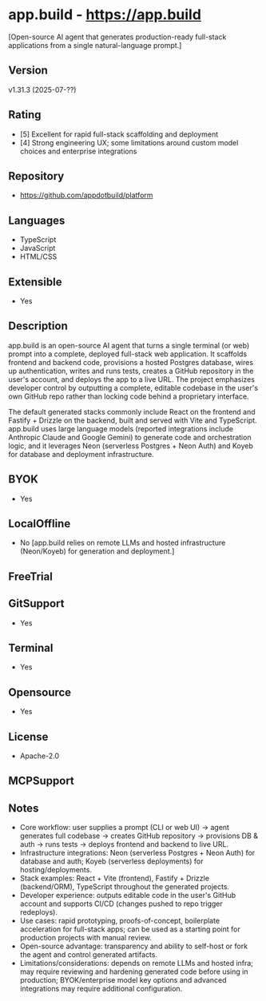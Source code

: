 # app.build - https://app.build
[Open-source AI agent that generates production-ready full-stack applications from a single natural-language prompt.]

## Version
v1.31.3 (2025-07-??)

## Rating
- [5] Excellent for rapid full-stack scaffolding and deployment
- [4] Strong engineering UX; some limitations around custom model choices and enterprise integrations
  
## Repository
- https://github.com/appdotbuild/platform
  
## Languages
- TypeScript
- JavaScript
- HTML/CSS

## Extensible
- Yes
  
## Description
app.build is an open-source AI agent that turns a single terminal (or web) prompt into a complete, deployed full-stack web application. It scaffolds frontend and backend code, provisions a hosted Postgres database, wires up authentication, writes and runs tests, creates a GitHub repository in the user's account, and deploys the app to a live URL. The project emphasizes developer control by outputting a complete, editable codebase in the user's own GitHub repo rather than locking code behind a proprietary interface.

The default generated stacks commonly include React on the frontend and Fastify + Drizzle on the backend, built and served with Vite and TypeScript. app.build uses large language models (reported integrations include Anthropic Claude and Google Gemini) to generate code and orchestration logic, and it leverages Neon (serverless Postgres + Neon Auth) and Koyeb for database and deployment infrastructure.

## BYOK
- Yes
  
## LocalOffline
- No
  [app.build relies on remote LLMs and hosted infrastructure (Neon/Koyeb) for generation and deployment.]

## FreeTrial

## GitSupport
- Yes

## Terminal
- Yes

## Opensource
- Yes

## License
- Apache-2.0

## MCPSupport

## Notes
- Core workflow: user supplies a prompt (CLI or web UI) → agent generates full codebase → creates GitHub repository → provisions DB & auth → runs tests → deploys frontend and backend to live URL.
- Infrastructure integrations: Neon (serverless Postgres + Neon Auth) for database and auth; Koyeb (serverless deployments) for hosting/deployments.
- Stack examples: React + Vite (frontend), Fastify + Drizzle (backend/ORM), TypeScript throughout the generated projects.
- Developer experience: outputs editable code in the user's GitHub account and supports CI/CD (changes pushed to repo trigger redeploys).
- Use cases: rapid prototyping, proofs-of-concept, boilerplate acceleration for full-stack apps; can be used as a starting point for production projects with manual review.
- Open-source advantage: transparency and ability to self-host or fork the agent and control generated artifacts.
- Limitations/considerations: depends on remote LLMs and hosted infra; may require reviewing and hardening generated code before using in production; BYOK/enterprise model key options and advanced integrations may require additional configuration.

<!-- Sources: coverage gathered from platform README and third-party posts about app.build (Neon/Koyeb posts, GitHub repo). -->
